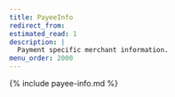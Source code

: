 ```yaml
---
title: PayeeInfo
redirect_from:
estimated_read: 1
description: |
  Payment specific merchant information.
menu_order: 2000
---
```


{% include payee-info.md %}
